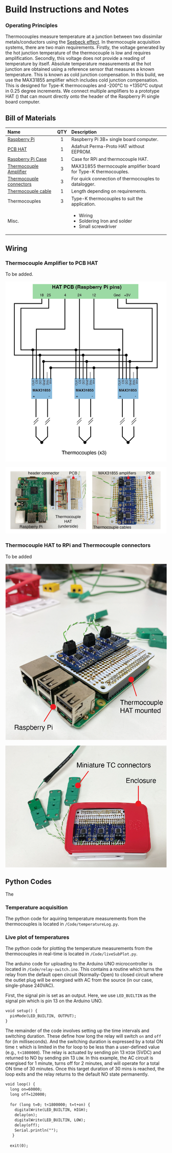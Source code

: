 # Build Instructions and Notes

### Operating Principles

Thermocouples measure temperature at a junction between two dissimilar metals/conductors using the [Seebeck effect](https://en.wikipedia.org/wiki/Thermocouple). In thermocouple acquisition systems, there are two main requirements. Firstly, the voltage generated by the hot junction temperature of the thermocouple is low and requires amplification. Secondly, this voltage does not provide a reading of temperature by itself. Absolute temperature measurements at the hot junction are obtained using a reference sensor that measures a known temperature. This is known as cold junction compensation. In this build, we use the MAX31855 amplifier which includes cold junction compensation. This is designed for Type-K thermocouples and -200°C to +1350°C output in 0.25 degree increments. We connect multiple amplifiers to a prototype HAT () that can mount directly onto the header of the Raspberry Pi single board computer.


## Bill of Materials

|Name               |QTY|Description                           |
|:------------------|:-:|:-------------------------------------|
|[Raspberry Pi](https://uk.farnell.com/raspberry-pi/rpi3-modbp/sbc-board-raspberry-pi-3-model/dp/2842228?src=raspberrypi)|1  |Raspberry Pi 3B+ single board computer. |
|[PCB HAT](https://www.adafruit.com/product/2310)|1  |Adafruit Perma-Proto HAT without EEPROM.|
|[Raspberry Pi Case](https://uk.rs-online.com/web/p/raspberry-pi-cases/9098132)|1 |Case for RPi and thermocouple HAT.| 
|[Thermocouple Amplifier](https://www.adafruit.com/product/269)|3  |MAX31855 thermocouple amplifier board for Type-K thermocouples.|
|[Thermocouple connectors](https://uk.rs-online.com/web/p/sensor-accessories/8919031)|3  |For quick connection of thermocouples to datalogger.|
|[Thermocouple cable](https://uk.rs-online.com/web/p/thermocouple-extension-wire/2363959)|1  |Length depending on requirements.|
|Thermocouples|3  |Type-K thermocouples to suit the application.|
|Misc.|   | <ul><li>Wiring</li><li>Soldering Iron and solder</li><li>Small screwdriver</li></ul>|


## Wiring

### Thermocouple Amplifier to PCB HAT

To be added.

![Circuit schematic](./Images/TC-HAT-Schematic.png)

![Thermocouple HAT for RPi](./Images/amplifiers-to-HAT-wiring.png)

### Thermocouple HAT to RPi and Thermocouple connectors

To be added

![Thermocouple HAT on RPi](./Images/TC-HAT-on-pi.png)

![Enclosure and connector installation](./Images/assembled-with-connectors.png)




## Python Codes

The 

### Temperature acquisition
The python code for aquiring temperature measurements from the thermocouples is located in `/Code/temperatureLog.py`. 

### Live plot of temperatures
The python code for plotting the temperature measurements from the thermocouples in real-time is located in `/Code/liveSubPlot.py`.


The arduino code for uploading to the Arduino UNO microcontroller is located in `/Code/relay-switch.ino`. This contains a routine which turns the relay from the default open circuit (Normally-Open) to closed circuit where the outlet plug will be energised with AC from the source (in our case, single-phase 240VAC).

First, the signal pin is set as an output. Here, we use `LED_BUILTIN` as the signal pin which is pin 13 on the Arduino UNO.

```
void setup() {
  pinMode(LED_BUILTIN, OUTPUT);
}
```

The remainder of the code involves setting up the time intervals and switching duration. These define how long the relay will switch `on` and `off` for (in milliseconds). And the switching duration is expressed by a total ON time `t` which is limited in the for loop to be less than a user-defined value (e.g., `t<1800000`). The relay is actuated by sending pin 13 `HIGH` (5VDC) and returned to NO by sending pin 13 `LOW`. In this example, the AC circuit is energised for 1 minute, turns off for 2 minutes, and will operate for a total ON time of 30 minutes. Once this target duration of 30 mins is reached, the loop exits and the relay returns to the default NO state permanently.   

```
void loop() {
  long on=60000;      
  long off=120000;    

  for (long t=0; t<1800000; t=t+on) {    
    digitalWrite(LED_BUILTIN, HIGH);    
    delay(on);                          
    digitalWrite(LED_BUILTIN, LOW);     
    delay(off);                         
    Serial.println(""); 
   }
  
  exit(0); 
```


